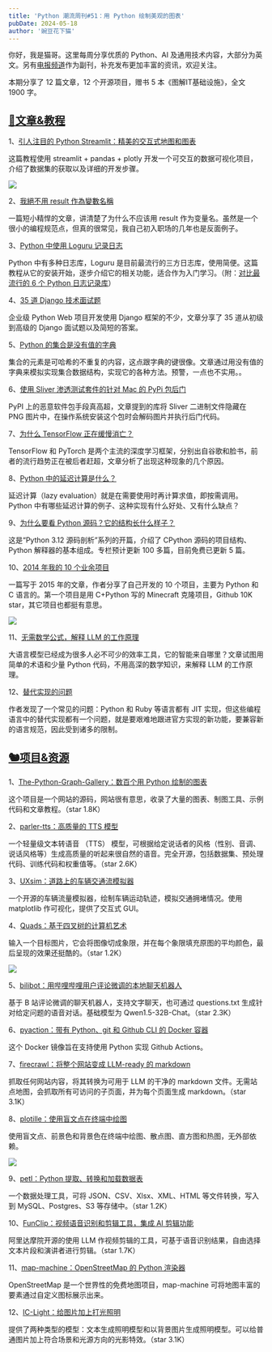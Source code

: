```yaml
---
title: 'Python 潮流周刊#51：用 Python 绘制美观的图表'
pubDate: 2024-05-18
author: '豌豆花下猫'
---
```


你好，我是猫哥。这里每周分享优质的 Python、AI 及通用技术内容，大部分为英文。另有[电报频道](https://%2A%2Apythontrendingweekly/)作为副刊，补充发布更加丰富的资讯，欢迎关注。

本期分享了 12 篇文章，12 个开源项目，赠书 5 本《图解IT基础设施》，全文 1900 字。

## [🦄文章&教程](https://xiaobot.net/p/python_weekly)

1、[引人注目的 Python Streamlit：精美的交互式地图和图表](https://johnloewen.substack.com/p/high-impact-python-streamlit-beautiful)

这篇教程使用 streamlit + pandas + plotly 开发一个可交互的数据可视化项目，介绍了数据集的获取以及详细的开发步骤。

![](https://img.pythoncat.top/2024-05-17_streamlit.png)

2、[我絕不用 result 作為變數名稱](https://blog.kyomind.tw/no-result/)

一篇短小精悍的文章，讲清楚了为什么不应该用 result 作为变量名。虽然是一个很小的编程规范点，但真的很常见，我自己初入职场的几年也是反面例子。

3、[Python 中使用 Loguru 记录日志](https://www.blog.pythonlibrary.org/2024/05/15/an-intro-to-logging-with-python-and-loguru/)

Python 中有多种日志库，Loguru 是目前最流行的三方日志库，使用简便。这篇教程从它的安装开始，逐步介绍它的相关功能，适合作为入门学习。（附：[对比最流行的 6 个 Python 日志记录库](https://betterstack.com/community/guides/logging/best-python-logging-libraries/)）

4、[35 道 Django 技术面试题](https://learndjango.com/tutorials/django-technical-interview-questions)

企业级 Python Web 项目开发使用 Django 框架的不少，文章分享了 35 道从初级到高级的 Django 面试题以及简短的答案。

5、[Python 的集合是没有值的字典](https://mathspp.com/blog/sets-as-dictionaries-with-no-values)

集合的元素是可哈希的不重复的内容，这点跟字典的键很像。文章通过用没有值的字典来模拟实现集合数据结构，实现它的各种方法。预警，一点也不实用。。

6、[使用 Sliver 渗透测试套件的针对 Mac 的 PyPi 包后门](https://www.bleepingcomputer.com/news/security/pypi-package-backdoors-macs-using-the-sliver-pen-testing-suite/)

PyPI 上的恶意软件包手段真高超，文章提到的库将 Sliver 二进制文件隐藏在 PNG 图片中，在操作系统安装这个包时会解码图片并执行后门代码。

7、[为什么 TensorFlow 正在缓慢消亡？](https://thenextweb.com/news/why-tensorflow-for-python-is-dying-a-slow-death)

TensorFlow 和 PyTorch 是两个主流的深度学习框架，分别出自谷歌和脸书，前者的流行趋势正在被后者赶超，文章分析了出现这种现象的几个原因。

8、[Python 中的延迟计算是什么？](https://realpython.com/python-lazy-evaluation/)

延迟计算（lazy evaluation）就是在需要使用时再计算求值，即按需调用。Python 中有哪些延迟计算的例子、这种实现有什么好处、又有什么缺点？

9、[为什么要看 Python 源码？它的结构长什么样子？](https://mp.weixin.qq.com/s/1i2rTg8hvZGZwMFqaZNEFg)

这是“Python 3.12 源码剖析”系列的开篇，介绍了 CPython 源码的项目结构、Python 解释器的基本组成。专栏预计更新 100 多篇，目前免费已更新 5 篇。

10、[2014 年我的 10 个业余项目](https://medium.com/@fogleman/my-top-10-side-projects-from-2014-713a78d6fc9d)

一篇写于 2015 年的文章，作者分享了自己开发的 10 个项目，主要为 Python 和 C 语言的。第一个项目是用 C+Python 写的 Minecraft 克隆项目，Github 10K star，其它项目也都挺有意思。

![](https://img.pythoncat.top/2024-05-18-craft.png)

11、[无需数学公式，解释 LLM 的工作原理](https://blog.miguelgrinberg.com/post/how-llms-work-explained-without-math)

大语言模型已经成为很多人必不可少的效率工具，它的智能来自哪里？文章试图用简单的术语和少量 Python 代码，不用高深的数学知识，来解释 LLM 的工作原理。

12、[替代实现的问题](https://pointersgonewild.com/2024/04/20/the-alternative-implementation-problem/)

作者发现了一个常见的问题：Python 和 Ruby 等语言都有 JIT 实现，但这些编程语言中的替代实现都有一个问题，就是要艰难地跟进官方实现的新功能，要兼容新的语言规范，因此受到诸多的限制。

## [🐿️项目&资源](https://xiaobot.net/p/python_weekly)

1、[The-Python-Graph-Gallery：数百个用 Python 绘制的图表](https://github.com/holtzy/The-Python-Graph-Gallery)

这个项目是一个网站的源码，网站很有意思，收录了大量的图表、制图工具、示例代码和文章教程。（star 1.8K）

2、[parler-tts：高质量的 TTS 模型](https://github.com/huggingface/parler-tts)

一个轻量级文本转语音 （TTS） 模型，可根据给定说话者的风格（性别、音调、说话风格等）生成高质量的听起来很自然的语音。完全开源，包括数据集、预处理代码、训练代码和权重值等。（star 2.6K）

3、[UXsim：道路上的车辆交通流模拟器](https://github.com/toruseo/UXsim)

一个开源的车辆流量模拟器，绘制车辆运动轨迹，模拟交通拥堵情况。使用matplotlib 作可视化，提供了交互式 GUI。

4、[Quads：基于四叉树的计算机艺术](https://github.com/fogleman/Quads)

输入一个目标图片，它会将图像切成象限，并在每个象限填充原图的平均颜色，最后呈现的效果还挺酷的。（star 1.2K）

![](https://img.pythoncat.top/2024-05-18_11-40-07.png)

5、[bilibot：用哔哩哔哩用户评论微调的本地聊天机器人](https://github.com/linyiLYi/bilibot)

基于 B 站评论微调的聊天机器人，支持文字聊天，也可通过 questions.txt 生成针对给定问题的语音对话。基础模型为 Qwen1.5-32B-Chat。（star 2.3K）

6、[pyaction：带有 Python、git 和 Github CLI 的 Docker 容器](https://github.com/cicirello/pyaction)

这个 Docker 镜像旨在支持使用 Python 实现 Github Actions。

7、[firecrawl：将整个网站变成 LLM-ready 的 markdown](https://github.com/mendableai/firecrawl)

抓取任何网站内容，将其转换为可用于 LLM 的干净的 markdown 文件。无需站点地图，会抓取所有可访问的子页面，并为每个页面生成 markdown。（star 3.1K）

8、[plotille：使用盲文点在终端中绘图](https://github.com/tammoippen/plotille)

使用盲文点、前景色和背景色在终端中绘图、散点图、直方图和热图，无外部依赖。

![](https://img.pythoncat.top/plotille.png)

9、[petl：Python 提取、转换和加载数据表](https://github.com/petl-developers/petl)

一个数据处理工具，可将 JSON、CSV、Xlsx、XML、HTML 等文件转换，写入到 MySQL、Postgres、S3 等存储中。（star 1.2K）

10、[FunClip：视频语音识别和剪辑工具，集成 AI 剪辑功能](https://github.com/alibaba-damo-academy/FunClip)

阿里达摩院开源的使用 LLM 作视频剪辑的工具，可基于语音识别结果，自由选择文本片段和演讲者进行剪辑。（star 1.7K）

11、[map-machine：OpenStreetMap 的 Python 渲染器](https://github.com/enzet/map-machine)

OpenStreetMap 是一个世界性的免费地图项目，map-machine 可将地图丰富的要素通过自定义图标展示出来。

12、[IC-Light：给图片加上打光照明](https://github.com/lllyasviel/IC-Light)

提供了两种类型的模型：文本生成照明模型和以背景图片生成照明模型。可以给普通图片加上符合场景和光源方向的光影特效。（star 3.1K）
